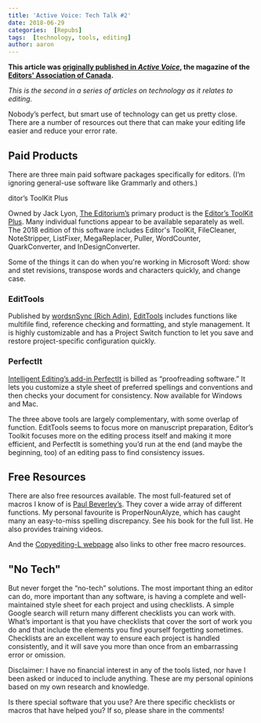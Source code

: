 ```yaml
---
title: 'Active Voice: Tech Talk #2'
date: 2018-06-29
categories:  [Repubs]
tags:  [technology, tools, editing]
author: aaron
---
```


**This article was [originally published in *Active Voice*](https://activevoice.editors.ca/spring-summer-2018/tech-talk-editing-technology/), the magazine of the [Editors' Association of Canada](http://editors.ca).**

*This is the second in a series of articles on technology as it relates to editing.*

<!--more-->

Nobody’s perfect, but smart use of technology can get us pretty close. There are a number of resources out there that can make your editing life easier and reduce your error rate.

## Paid Products

There are three main paid software packages specifically for editors. (I’m ignoring general-use software like Grammarly and others.)

 ditor’s ToolKit Plus

Owned by Jack Lyon, [The Editorium’s](http://www.editorium.com/) primary product is the [Editor’s ToolKit Plus](http://www.editorium.com/ETKPlus2018.htm). Many individual functions appear to be available separately as well. The 2018 edition of this software includes Editor's ToolKit, FileCleaner, NoteStripper, ListFixer, MegaReplacer, Puller, WordCounter, QuarkConverter, and InDesignConverter.

Some of the things it can do when you're working in Microsoft Word: show and stet revisions, transpose words and characters quickly, and change case.

### EditTools

Published by [wordsnSync (Rich Adin)](http://www.wordsnsync.com), [EditTools](http://www.wordsnsync.com/edittools.php) includes functions like multifile find, reference checking and formatting, and style management. It is highly customizable and has a Project Switch function to let you save and restore project-specific configuration quickly.

### PerfectIt

[Intelligent Editing’s add-in PerfectIt](https://intelligentediting.com/) is billed as “proofreading software.” It lets you customize a style sheet of preferred spellings and conventions and then checks your document for consistency. Now available for Windows and Mac.

The three above tools are largely complementary, with some overlap of function. EditTools seems to focus more on manuscript preparation, Editor’s Toolkit focuses more on the editing process itself and making it more efficient, and PerfectIt is something you’d run at the end (and maybe the beginning, too) of an editing pass to find consistency issues.

## Free Resources

There are also free resources available. The most full-featured set of macros I know of is [Paul Beverley’s](http://www.archivepub.co.uk/macros.html). They cover a wide array of different functions. My personal favourite is ProperNounAlyze, which has caught many an easy-to-miss spelling discrepancy. See his book for the full list. He also provides training videos.

And the [Copyediting-L webpage](http://www.copyediting-l.info/#tabs-3) also links to other free macro resources.

## "No Tech"

But never forget the “no-tech” solutions. The most important thing an editor can do, more important than any software, is having a complete and well-maintained style sheet for each project and using checklists. A simple Google search will return many different checklists you can work with. What’s important is that you have checklists that cover the sort of work you do and that include the elements you find yourself forgetting sometimes. Checklists are an excellent way to ensure each project is handled consistently, and it will save you more than once from an embarrassing error or omission.

Disclaimer: I have no financial interest in any of the tools listed, nor have I been asked or induced to include anything. These are my personal opinions based on my own research and knowledge.

Is there special software that you use? Are there specific checklists or macros that have helped you? If so, please share in the comments!
